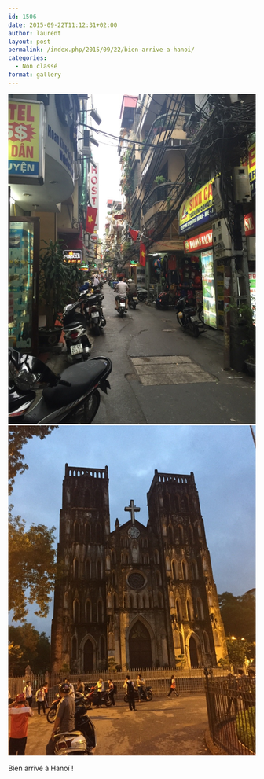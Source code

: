 ```yaml
---
id: 1506
date: 2015-09-22T11:12:31+02:00
author: laurent
layout: post
permalink: /index.php/2015/09/22/bien-arrive-a-hanoi/
categories:
  - Non classé
format: gallery
---
```

<img src="/images/2015/09/tumblr_nv2sgwrPRZ1uuvt0bo1_1280.jpg" />
<img src="/images/2015/09/tumblr_nv2sgwrPRZ1uuvt0bo2_1280.jpg" />

Bien arrivé à Hanoï !